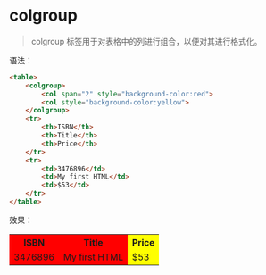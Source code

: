# colgroup

> colgroup 标签用于对表格中的列进行组合，以便对其进行格式化。

语法：

```html
<table>
    <colgroup>
        <col span="2" style="background-color:red">
        <col style="background-color:yellow">
    </colgroup>
    <tr>
        <th>ISBN</th>
        <th>Title</th>
        <th>Price</th>
    </tr>
    <tr>
        <td>3476896</td>
        <td>My first HTML</td>
        <td>$53</td>
    </tr>
</table>
```

效果：

<table>
    <colgroup>
        <col span="2" style="background-color:red">
        <col style="background-color:yellow">
    </colgroup>
    <tr>
        <th>ISBN</th>
        <th>Title</th>
        <th>Price</th>
    </tr>
    <tr>
        <td>3476896</td>
        <td>My first HTML</td>
        <td>$53</td>
    </tr>
</table>